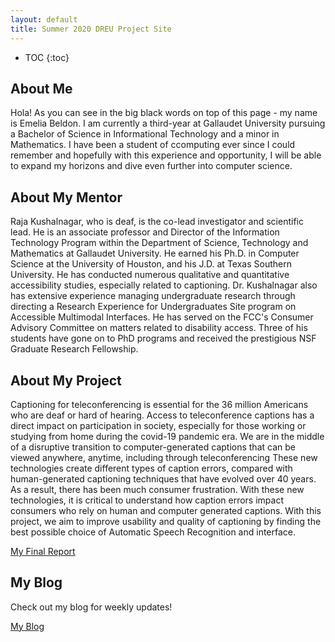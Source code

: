 ```yaml
---
layout: default
title: Summer 2020 DREU Project Site
---
```


* TOC
{:toc}

## About Me

Hola! As you can see in the big black words on top of this page - my name is Emelia Beldon. I am currently a third-year at Gallaudet University pursuing a Bachelor of Science in Informational Technology and a minor in Mathematics. I have been a student of ccomputing ever since I could remember and hopefully with this experience and opportunity, I will be able to expand my horizons and dive even further into computer science. 

## About My Mentor

Raja Kushalnagar, who is deaf, is the co-lead investigator and scientific lead. He is an associate professor and Director of the Information Technology Program within the Department of Science, Technology and Mathematics at Gallaudet University. He earned his Ph.D. in Computer Science at the University of Houston, and his J.D. at Texas Southern University. He has conducted numerous qualitative and quantitative accessibility studies, especially related to captioning. Dr. Kushalnagar also has extensive experience managing undergraduate research through directing a Research Experience for Undergraduates Site program on Accessible Multimodal Interfaces. He has served on the FCC's Consumer Advisory Committee on matters related to disability access. Three of his students have gone on to PhD programs and received the prestigious NSF Graduate Research Fellowship. 

## About My Project

Captioning for teleconferencing is essential for the 36 million Americans who are deaf or hard of hearing. Access to teleconference captions has a direct impact on participation in society, especially for those working or studying from home during the covid-19 pandemic era. We are in the middle of a disruptive transition to computer-generated captions that can be viewed anywhere, anytime, including through teleconferencing These new technologies create different types of caption errors, compared with human-generated captioning techniques that have evolved over 40 years. As a result, there has been much consumer frustration. With these new technologies, it is critical to understand how caption errors impact consumers who rely on human and computer generated captions. With this project, we aim to improve usability and quality of captioning by finding the best possible choice of Automatic Speech Recognition and interface. 

[My Final Report](files/finalreport.pdf)

## My Blog

Check out my blog for weekly updates!

[My Blog](blog.html)
